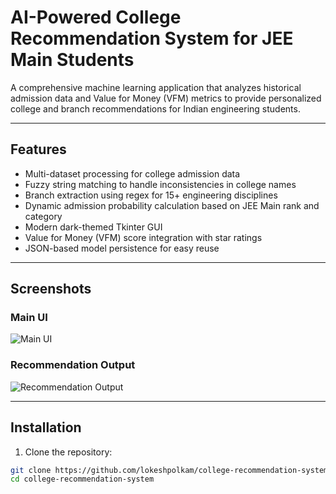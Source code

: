 # AI-Powered College Recommendation System for JEE Main Students

A comprehensive machine learning application that analyzes historical admission data and Value for Money (VFM) metrics to provide personalized college and branch recommendations for Indian engineering students.

---

## Features

- Multi-dataset processing for college admission data  
- Fuzzy string matching to handle inconsistencies in college names  
- Branch extraction using regex for 15+ engineering disciplines  
- Dynamic admission probability calculation based on JEE Main rank and category  
- Modern dark-themed Tkinter GUI  
- Value for Money (VFM) score integration with star ratings  
- JSON-based model persistence for easy reuse  

---

## Screenshots

### Main UI
![Main UI](screenshots/ui-dark.png)

### Recommendation Output
![Recommendation Output](screenshots/recommendation.png)

---

## Installation

1. Clone the repository:
```bash
git clone https://github.com/lokeshpolkam/college-recommendation-system.git
cd college-recommendation-system
